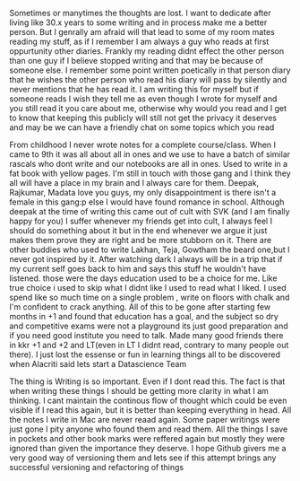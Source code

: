 Sometimes or manytimes the thoughts are lost. I want to dedicate after living like 30.x years to some writing and in process make me a better person. But I genrally
am afraid will that lead to some of my room mates reading my stuff, as if I remember I am always a guy who reads at first oppurtunity other diaries. Frankly my reading didnt effect the other person than one guy if I believe stopped writing and that may be because of someone else. I remember some point written poetically in that person diary that he wishes the other person who read his diary will pass by silently and never mentions that he has read it. I am writing this for myself but if someone reads I wish they tell me as even though I wrote for myself and you still read it you care about me, otherwise why would you read and I get to know that keeping this publicly will still not get the privacy it deserves and may be we can have a friendly chat on some topics which you read

From childhood I never wrote notes for a complete course/class. When I came to 9th it was all about all in ones and we use to have a batch of similar rascals who dont write and our notebooks are all in ones. Used to write in a fat book with yellow pages. I'm still in touch with those gang and I think they all will have a place in my brain and I always care for them. Deepak, Rajkumar, Madata love you guys, my only disappointment is there isn't  a female in this gang:p else I would have found romance in school. Although deepak at the time of writing this came out of cult with SVK (and I am finally happy for you) I suffer whenever my friends get into cult, I always feel I should do something about it but in the end whenever we argue it just makes them prove they are right and be more stubborn on it. There are other buddies who used to write Lakhan, Teja, Gowtham the beard one,but I never got inspired by it. After watching dark I always will be in a trip that if my current self goes back to him and says this stuff he wouldn't have listened. those were the days education used to be a choice for me. Like true choice i used to skip what I didnt like I used to read what I liked. I used spend like so much time on a single problem , write on floors with chalk and I'm confident to crack anything. All of this to be gone after starting few months in +1 and found that education has a goal, and the subject so dry and competitive exams were not a playground its just good preparation and if you need good institute you need to talk. Made many good friends there in kkr +1 and +2 and LT(even in LT I didnt read, contrary to many people out there). I just lost the essense or fun in learning things all to be discovered when Alacriti said lets start a Datascience Team

The thing is Writing is so important. Even if I dont read this. The fact is that when writing these things I should be getting more clarity in what I am thinking. I cant maintain the continous flow of thought which could be even visible if I read this again, but it is better than keeping everything in head. All the notes I write in Mac are never reaad again. Some paper writings were just gone I pity anyone who found them and read them. All the things I save in pockets and other book marks were reffered again but mostly they were ignored than given the importance they deserve. I hope Github givers me a very good way of versioning them and lets see if this attempt brings any successful versioning and refactoring of things 
